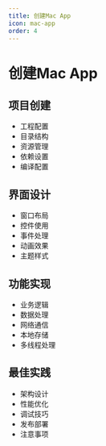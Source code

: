 ```yaml
---
title: 创建Mac App
icon: mac-app
order: 4
---
```


# 创建Mac App

## 项目创建
- 工程配置
- 目录结构
- 资源管理
- 依赖设置
- 编译配置

## 界面设计
- 窗口布局
- 控件使用
- 事件处理
- 动画效果
- 主题样式

## 功能实现
- 业务逻辑
- 数据处理
- 网络通信
- 本地存储
- 多线程处理

## 最佳实践
- 架构设计
- 性能优化
- 调试技巧
- 发布部署
- 注意事项
